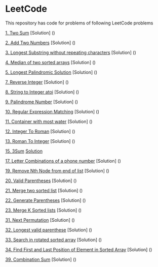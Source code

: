 # LeetCode
This repository has code for problems of following LeetCode problems

[1. Two Sum](https://leetcode.com/problems/two-sum/description/) [Solution] ()

[2. Add Two Numbers](https://leetcode.com/problems/add-two-numbers/description/) [Solution] ()

[3. Longest Substring without repeating characters](https://leetcode.com/problems/longest-substring-without-repeating-characters/description/) [Solution] ()

[4. Median of two sorted arrays](https://leetcode.com/problems/median-of-two-sorted-arrays/description/) [Solution] ()

[5. Longest Palindromic Solution](https://leetcode.com/problems/longest-palindromic-substring/description/) [Solution] ()

[7. Reverse Integer](https://leetcode.com/problems/reverse-integer/description/) [Solution] ()

[8. String to Integer atoi](https://leetcode.com/problems/string-to-integer-atoi/description/) [Solution] ()

[9. Palindrome Number](https://leetcode.com/problems/palindrome-number/description/) [Solution] ()

[10. Regular Expression Matching](https://leetcode.com/problems/regular-expression-matching/description/) [Solution] ()

[11. Container with most water](https://leetcode.com/problems/container-with-most-water/) [Solution] ()

[12. Integer To Roman](https://leetcode.com/problems/integer-to-roman/description/) [Solution] ()

[13. Roman To Integer](https://leetcode.com/problems/roman-to-integer/description/) [Solution] ()

[15. 3Sum](https://leetcode.com/problems/3sum/description/) [Solution]()

[17. Letter Combinations of a phone number](https://leetcode.com/problems/letter-combinations-of-a-phone-number/) [Solution] ()

[19. Remove Nth Node from end of list](https://leetcode.com/problems/remove-nth-node-from-end-of-list/description/) [Solution] ()

[20. Valid Parentheses](https://leetcode.com/problems/valid-parentheses/description/) [Solution] ()

[21. Merge two sorted list](https://leetcode.com/problems/merge-two-sorted-lists/) [Solution] ()

[22. Generate Parentheses](https://leetcode.com/problems/generate-parentheses/description/) [Solution] ()

[23. Merge K Sorted lists](https://leetcode.com/problems/merge-k-sorted-lists/description/) [Solution] ()

[31. Next Permutation](https://leetcode.com/problems/next-permutation/description/) [Solution] ()

[32. Longest valid parenthese](https://leetcode.com/problems/longest-valid-parentheses/) [Solution] ()

[33. Search in rotated sorted array](https://leetcode.com/problems/search-in-rotated-sorted-array/description/) [Solution] ()

[34. Find First and Last Position of Element in Sorted Array](https://leetcode.com/problems/find-first-and-last-position-of-element-in-sorted-array/description/) [Solution] ()

[39. Combination Sum](https://leetcode.com/problems/combination-sum/description/) [Solution] ()
